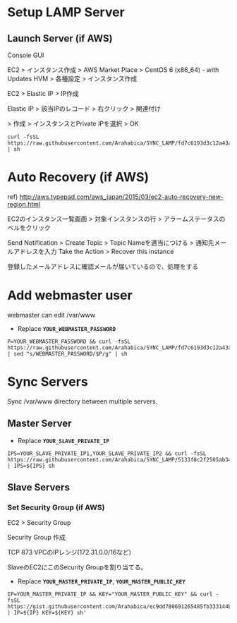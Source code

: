 # Setup LAMP Server


## Launch Server (if AWS)
Console GUI

EC2 > インスタンス作成 > AWS Market Place > CentOS 6 (x86_64) - with Updates HVM > 各種設定 > インスタンス作成

EC2 > Elastic IP > IP作成

Elastic IP > 該当IPのレコード > 右クリック > 関連付け

\> 作成 > インスタンスとPrivate IPを選択 > OK

```
curl -fsSL https://raw.githubusercontent.com/Arahabica/SYNC_LAMP/fd7c6193d3c12a43a4815dc6ab333561201f34ec/setup_lamp.sh | sh
```

# Auto Recovery  (if AWS)

ref) http://aws.typepad.com/aws_japan/2015/03/ec2-auto-recovery-new-region.html

EC2のインスタンス一覧画面 > 対象インスタンスの行 > アラームステータスのベルをクリック

Send Notification > Create Topic > Topic Nameを適当につける > 通知先メールアドレスを入力
Take the Action > Recover this instance

登録したメールアドレスに確認メールが届いているので、処理をする


# Add webmaster user

webmaster can edit /var/www

* Replace **`YOUR_WEBMASTER_PASSWORD`**
```
P=YOUR_WEBMASTER_PASSWORD && curl -fsSL https://raw.githubusercontent.com/Arahabica/SYNC_LAMP/fd7c6193d3c12a43a4815dc6ab333561201f34ec/add_webmaster.sh | sed "s/WEBMASTER_PASSWORD/$P/g" | sh
```

# Sync Servers

Sync /var/www directory between multiple servers.

## Master Server

* Replace **`YOUR_SLAVE_PRIVATE_IP`**
```
IPS=YOUR_SLAVE_PRIVATE_IP1,YOUR_SLAVE_PRIVATE_IP2 && curl -fsSL https://raw.githubusercontent.com/Arahabica/SYNC_LAMP/5133f8c2f2505ab3445631ed56dd9db362ebea07/sync_master.sh | IPS=${IPS} sh
```
## Slave Servers

### Set Security Group (if AWS)
EC2 > Security Group

Security Group 作成

TCP 873 VPCのIPレンジ(172.31.0.0/16など)

SlaveのEC2にこのSecurity Groupを割り当てる。


* Replace **`YOUR_MASTER_PRIVATE_IP`**, **`YOUR_MASTER_PUBLIC_KEY`**

```
IP=YOUR_MASTER_PRIVATE_IP && KEY="YOUR_MASTER_PUBLIC_KEY" && curl -fsSL https://gist.githubusercontent.com/Arahabica/ec9dd780691265485fb333144bba5c1b/raw/e0a2d7dcba194e2430c0b9a06264c861ee92d031/sync_slave.sh | IP=${IP} KEY=${KEY} sh'
```
